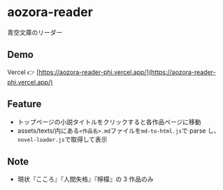 # aozora-reader

青空文庫のリーダー  

## Demo
Vercel 👉 [https://aozora-reader-phi.vercel.app/](https://aozora-reader-phi.vercel.app/)

## Feature

- トップページの小説タイトルをクリックすると各作品ページに移動
- assets/texts/内にある`<作品名>.md`ファイルを`md-to-html.js`で parse し、`novel-loader.js`で取得して表示

## Note

- 現状『こころ』『人間失格』『檸檬』の 3 作品のみ
